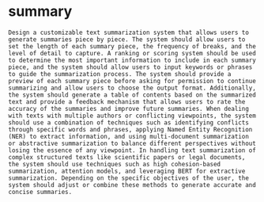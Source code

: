 # summary


`Design a customizable text summarization system that allows users to generate summaries piece by piece. The system should allow users to set the length of each summary piece, the frequency of breaks, and the level of detail to capture. A ranking or scoring system should be used to determine the most important information to include in each summary piece, and the system should allow users to input keywords or phrases to guide the summarization process. The system should provide a preview of each summary piece before asking for permission to continue summarizing and allow users to choose the output format. Additionally, the system should generate a table of contents based on the summarized text and provide a feedback mechanism that allows users to rate the accuracy of the summaries and improve future summaries. When dealing with texts with multiple authors or conflicting viewpoints, the system should use a combination of techniques such as identifying conflicts through specific words and phrases, applying Named Entity Recognition (NER) to extract information, and using multi-document summarization or abstractive summarization to balance different perspectives without losing the essence of any viewpoint. In handling text summarization of complex structured texts like scientific papers or legal documents, the system should use techniques such as high cohesion-based summarization, attention models, and leveraging BERT for extractive summarization. Depending on the specific objectives of the user, the system should adjust or combine these methods to generate accurate and concise summaries.`

